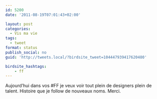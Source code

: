 ```yaml
---
id: 5200
date: '2011-08-19T07:01:43+02:00'

layout: post
categories:
  - Vis ma vie
tags:
  - tweet
format: status
publish_social: no
guid: 'http://tweets.local/?birdsite_tweet=104447939417620480'

birdsite_hashtags:
    - ff
---
```


Aujourd’hui dans vos #FF je veux voir tout plein de designers plein de talent. Histoire que je follow de nouveaux noms. Merci.